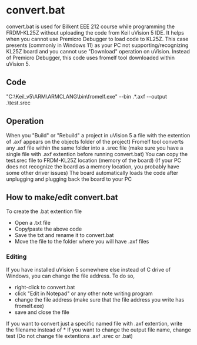 # convert.bat
convert.bat is used for Bilkent EEE 212 course while programming the FRDM-KL25Z without uploading the code from Keil uVision 5 IDE. It helps when you cannot use Premicro Debugger to load code to KL25Z. This case presents (commonly in Windows 11) as your PC not supporting/recognizing KL25Z board and you cannot use "Download" operation on uVision. Instead of Premicro Debugger, this code uses fromelf tool downloaded within uVision 5.

## Code
"C:\Keil_v5\ARM\ARMCLANG\bin\fromelf.exe" --bin .\*.axf --output .\test.srec

## Operation
When you "Build" or "Rebuild" a project in uVision 5 a file with the extention of .axf appears on the objects folder of the project)
Fromelf tool converts any .axf file within the same folder into a .srec file (make sure you have a single file with .axf extention before running convert.bat)
You can copy the test.srec file to FRDM-KL25Z location (memory of the board) (If your PC does not recognize the board as a memory location, you probably have some other driver issues)
The board automatically loads the code after unplugging and plugging back the board to your PC

## How to make/edit convert.bat 
To create the .bat extention file
- Open a .txt file
- Copy/paste the above code
- Save the txt and rename it to convert.bat
- Move the file to the folder where you will have .axf files

### Editing
If you have installed uVision 5 somewhere else instead of C drive of Windows, you can change the file address. To do so, 
- right-click to convert.bat
- click "Edit in Notepad" or any other note writing program
- change the file address (make sure that the file address you write has fromelf.exe)
- save and close the file
  
If you want to convert just a specific named file with .axf extention, write the filename instead of *
If you want to change the output file name, change test 
(Do not change file extentions .axf .srec or .bat)
